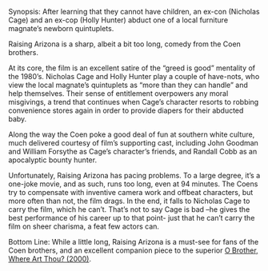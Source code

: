 Synopsis: After learning that they cannot have children, an ex-con (Nicholas Cage) and an ex-cop (Holly Hunter) abduct one of a local furniture magnate’s newborn quintuplets.

Raising Arizona is a sharp, albeit a bit too long, comedy from the Coen brothers.

At its core, the film is an excellent satire of the “greed is good” mentality of the 1980’s.  Nicholas Cage and Holly Hunter play a couple of have-nots, who view the local magnate’s quintuplets as “more than they can handle” and help themselves.  Their sense of entitlement overpowers any moral misgivings, a trend that continues when Cage’s character resorts to robbing convenience stores again in order to provide diapers for their abducted baby.

Along the way the Coen poke a good deal of fun at southern white culture, much delivered courtesy of film’s supporting cast, including John Goodman and William Forsythe as Cage’s character’s friends, and Randall Cobb as an apocalyptic bounty hunter.

Unfortunately, Raising Arizona has pacing problems.  To a large degree, it’s a one-joke movie, and as such, runs too long, even at 94 minutes.  The Coens try to compensate with inventive camera work and offbeat characters, but more often than not, the film drags.  In the end, it falls to Nicholas Cage to carry the film, which he can’t.  That’s not to say Cage is bad –he gives the best performance of his career up to that point- just that he can’t carry the film on sheer charisma, a feat few actors can.

Bottom Line: While a little long, Raising Arizona is a must-see for fans of the Coen brothers, and an excellent companion piece to the superior <a href="/browse/reviews/o-brother-where-art-thou-2000/">O Brother, Where Art Thou? (2000)</a>.
